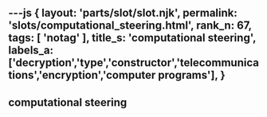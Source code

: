 ---js
{
  layout: 'parts/slot/slot.njk',
  permalink: 'slots/computational_steering.html',
  rank_n: 67,
  tags: [ 'notag' ],
  title_s: 'computational steering',
  labels_a: ['decryption','type','constructor','telecommunications','encryption','computer programs'],
}
---
## computational steering



